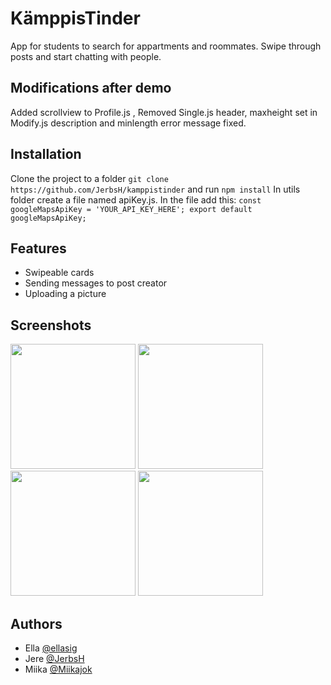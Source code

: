 # KämppisTinder

App for students to search for appartments and roommates. Swipe through posts and start chatting with people.

## Modifications after demo

Added scrollview to Profile.js , Removed Single.js header, maxheight set in Modify.js description and minlength error message fixed.


## Installation

Clone the project to a folder ```git clone https://github.com/JerbsH/kamppistinder``` and run ```npm install```
In utils folder create a file named apiKey.js. In the file add this:
```const googleMapsApiKey = 'YOUR_API_KEY_HERE'; export default googleMapsApiKey;```

## Features

- Swipeable cards
- Sending messages to post creator
- Uploading a picture
## Screenshots
<img src="./assets/screenshots/login-screen.jpg" width="200"> <img src="./assets/screenshots/swipecards.jpg" width="200"> <img src="./assets/screenshots/mylikes.jpg" width="200"> <img src="./assets/screenshots/comments.jpg" width="200">


## Authors

- Ella [@ellasig](https://github.com/ellasig)
- Jere [@JerbsH](https://github.com/JerbsH)
- Miika [@Miikajok](https://github.com/MiikaJok)

